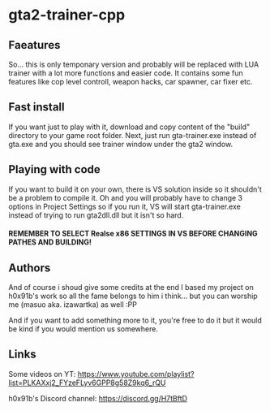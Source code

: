 # gta2-trainer-cpp

## Faeatures
So... this is only temponary version and probably will be replaced with LUA trainer with a lot more functions and easier code.
It contains some fun features like cop level controll, weapon hacks, car spawner, car fixer etc.

## Fast install
If you want just to play with it, download and copy content of the "build" directory to your game root folder.
Next, just run gta-trainer.exe instead of gta.exe and you should see trainer window under the gta2 window.

## Playing with code
If you want to build it on your own, there is VS solution inside so it shouldn't be a problem to compile it.
Oh and you will probably have to change 3 options in Project Settings so if you run it, VS will start gta-trainer.exe instead of
trying to run gta2dll.dll but it isn't so hard.

#### REMEMBER TO SELECT Realse x86 SETTINGS IN VS BEFORE CHANGING PATHES AND BUILDING!

## Authors
And of course i shoud give some credits at the end
I based my project on h0x91b's work so all the fame belongs to him i think...
but you can worship me (masuo aka. izawartka) as well :PP

And if you want to add something more to it, you're free to do it but it would be kind if you would mention us somewhere.

## Links
Some videos on YT:
https://www.youtube.com/playlist?list=PLKAXxj2_FYzeFLyv6GPP8g58Z9kq6_rQU

h0x91b's Discord channel:
https://discord.gg/H7tBftD
